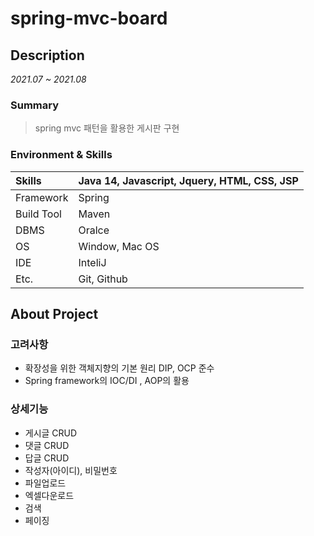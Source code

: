 # spring-mvc-board

## Description
*2021.07 ~ 2021.08*

### Summary
> spring mvc 패턴을 활용한 게시판 구현

### Environment & Skills
  Skills | Java 14, Javascript, Jquery, HTML, CSS, JSP|
 :----- | :-----  |
 Framework | Spring |
 Build Tool|	Maven |
 DBMS | Oralce |
 OS | Window, Mac OS |
 IDE | InteliJ | 
 Etc. | Git, Github|
 
 
## About Project

### 고려사항

* 확장성을 위한 객체지향의 기본 원리 DIP, OCP 준수
* Spring framework의 IOC/DI , AOP의 활용
<!--* Runtime Exception 예외처리 선정과 그 종류에 따른 Http Status 응답 고려-->


### 상세기능 

* 게시글 CRUD
* 댓글 CRUD
* 답글 CRUD
* 작성자(아이디), 비밀번호
* 파일업로드 
* 엑셀다운로드
* 검색
* 페이징


